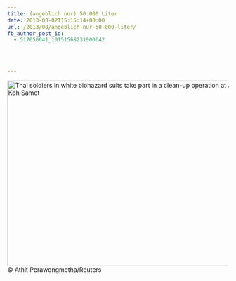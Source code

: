 ```yaml
---
title: (angeblich nur) 50.000 Liter
date: 2013-08-02T15:15:14+00:00
url: /2013/08/angeblich-nur-50-000-liter/
fb_author_post_id:
  - 517050641_10151568231900642




---
```

<div class="media image">
  <img src="https://assets.samui-samui.de/2013/08/10-Reuters-mecom-00016016582096-HighRes-640x422.jpg" alt="Thai soldiers in white biohazard suits take part in a clean-up operation at Ao Prao Beach on Koh Samet" width="640" height="422" class="aligncenter size-medium wp-image-2407" srcset="/wp-content/uploads/2013/08/10-Reuters-mecom-00016016582096-HighRes-640x422.jpg 640w, /wp-content/uploads/2013/08/10-Reuters-mecom-00016016582096-HighRes.jpg 940w" sizes="(max-width: 640px) 100vw, 640px" /><span>© Athit Perawongmetha/Reuters</span>
</div>
